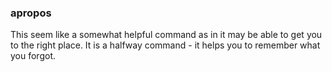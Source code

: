 ### apropos

This seem like a somewhat helpful command as in it may be able to get you to the right place.  It is a halfway command - it helps you to remember what you forgot.  
